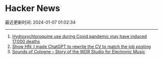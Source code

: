 # Hacker News

最近更新时间: 2024-01-07 01:02:34

--- 
1. [Hydroxychloroquine use during Covid pandemic may have induced 17,000 deaths](https://www.euronews.com/next/2024/01/05/hydroxychloroquine-use-during-covid-pandemic-may-have-induced-17000-deaths-new-study-finds) 
2. [Show HN: I made ChatGPT to rewrite the CV to match the job posting](https://chat.openai.com/g/g-7A4g8Sts5-resume-rewriter) 
3. [Sounds of Cologne – Story of the WDR Studio for Electronic Music](https://artsandculture.google.com/story/sounds-of-cologne-wdr/gQWRzsVclcCYPA?hl=en) 
